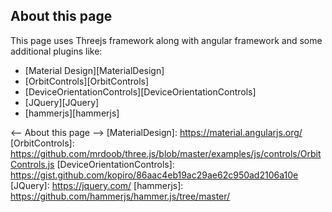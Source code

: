 ## About this page
This page uses Threejs framework along with angular framework and some additional plugins like:
- [Material Design][MaterialDesign]
- [OrbitControls][OrbitControls]
- [DeviceOrientationControls][DeviceOrientationControls]
- [JQuery][JQuery]
- [hammerjs][hammerjs]

<-- About this page -->
[MaterialDesign]: https://material.angularjs.org/
[OrbitControls]: https://github.com/mrdoob/three.js/blob/master/examples/js/controls/OrbitControls.js
[DeviceOrientationControls]: https://gist.github.com/kopiro/86aac4eb19ac29ae62c950ad2106a10e
[JQuery]: https://jquery.com/
[hammerjs]: https://github.com/hammerjs/hammer.js/tree/master/
